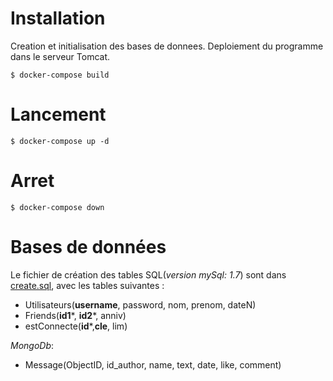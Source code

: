 # Installation

Creation et initialisation des bases de donnees.
Deploiement du programme dans le serveur Tomcat.

```
$ docker-compose build
```

# Lancement

```
$ docker-compose up -d
```

# Arret

```
$ docker-compose down
```

# Bases de données

Le fichier de création des tables SQL(*version mySql: 1.7*) sont dans [create.sql](/docker/mysql/create.sql), avec les tables suivantes :

- Utilisateurs(**username**, password, nom, prenom, dateN)
- Friends(**id1***, **id2***, anniv)
- estConnecte(**id***,**cle**, lim)

*MongoDb*:
- Message(ObjectID, id_author, name, text, date, like, comment)